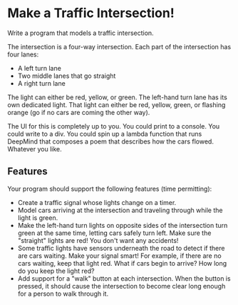 # Make a Traffic Intersection!

Write a program that models a traffic intersection.

The intersection is a four-way intersection. Each part of the intersection has four lanes:

* A left turn lane
* Two middle lanes that go straight
* A right turn lane

The light can either be red, yellow, or green.
The left-hand turn lane has its own dedicated light. That light can either be red, yellow, green, or flashing orange (go if no cars are coming the other way).

The UI for this is completely up to you. You could print to a console. You could write to a div. You could spin up a lambda function that runs DeepMind that composes a poem that describes how the cars flowed. Whatever you like.


## Features
Your program should support the following features (time permitting):

* Create a traffic signal whose lights change on a timer.
* Model cars arriving at the intersection and traveling through while the light is green.
* Make the left-hand turn lights on opposite sides of the intersection turn green at the same time, letting cars safely turn left. Make sure the "straight" lights are red! You don't want any accidents!
* Some traffic lights have sensors underneath the road to detect if there are cars waiting. Make your signal smart! For example, if there are no cars waiting, keep that light red. What if cars begin to arrive? How long do you keep the light red?
* Add support for a "walk" button at each intersection. When the button is pressed, it should cause the intersection to become clear long enough for a person to walk through it.



